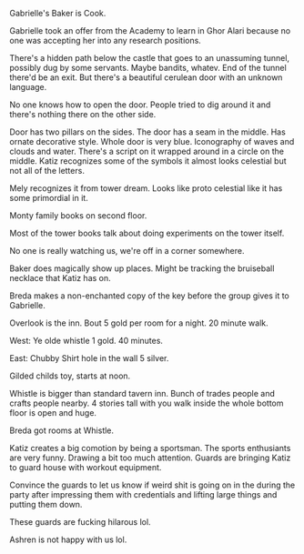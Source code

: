 Gabrielle's Baker is Cook.

Gabrielle took an offer from the Academy to learn in Ghor Alari because no one was accepting her into any research positions.

There's a hidden path below the castle that goes to an unassuming tunnel, possibly dug by some servants. Maybe bandits, whatev. End of the tunnel there'd be an exit. But there's a beautiful cerulean door with an unknown language.

No one knows how to open the door. People tried to dig around it and there's nothing there on the other side.

Door has two pillars on the sides. The door has a seam in the middle. Has ornate decorative style. Whole door is very blue. Iconography of waves and clouds and water. There's a script on it wrapped around in a circle on the middle. Katiz recognizes some of the symbols it almost looks celestial but not all of the letters.

Mely recognizes it from tower dream. Looks like proto celestial like it has some primordial in it.

Monty family books on second floor.

Most of the tower books talk about doing experiments on the tower itself.

No one is really watching us, we're off in a corner somewhere.

Baker does magically show up places. Might be tracking the bruiseball necklace that Katiz has on.

Breda makes a non-enchanted copy of the key before the group gives it to Gabrielle.

Overlook is the inn. Bout 5 gold per room for a night. 20 minute walk.

West: Ye olde whistle 1 gold. 40 minutes.

East: Chubby Shirt hole in the wall 5 silver.

Gilded childs toy, starts at noon.

Whistle is bigger than standard tavern inn. Bunch of trades people and crafts people nearby. 4 stories tall with you walk inside the whole bottom floor is open and huge.

Breda got rooms at Whistle.

Katiz creates a big comotion by being a sportsman. The sports enthusiants are very funny. Drawing a bit too much attention. Guards are bringing Katiz to guard house with workout equipment.

Convince the guards to let us know if weird shit is going on in the during the party after impressing them with credentials and lifting large things and putting them down.

These guards are fucking hilarous lol.

Ashren is not happy with us lol.








